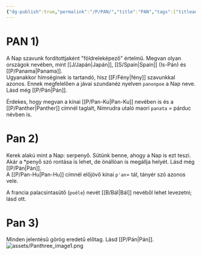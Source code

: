 ```yaml
---
{"dg-publish":true,"permalink":"/P/PAN/","title":"PAN","tags":["titleandheadingonedontmatch","multipleentries","stitched","dg_uploaded"],"created":"2023-11-05T01:18","updated":"2023-11-05T02:03"}
---
```



# PAN 1)

A Nap szavunk fordítottjaként "földreleképező" értelmű. Megvan olyan országok nevében, mint [[J/Japán\|Japán]], [[S/Spain\|Spain]] (Is-Pán) és [[P/Panama\|Panama]].  
Ugyanakkor hímséginek is tartandó, hisz [[F/Fény\|fény]] szavunkkal azonos. Ennek megfelelően a jávai szundanéz nyelven `panonpoe` a Nap neve.  
Lásd még [[P/Pán\|Pán]].  

Érdekes, hogy megvan a kínai [[P/Pan-Ku\|Pan-Ku]] nevében is és a [[P/Panther\|Panther]] címnél taglalt, Nimrudra utaló maori `panata` = párduc névben is.  

# Pan 2)

Kerek alakú mint a Nap: serpenyő. Sütünk benne, ahogy a Nap is ezt teszi. Akár a \*penyő szó rontása is lehet, de önállóan is megállja helyét. Lásd még [[P/Pán\|Pán]].  
A [[P/Pan-Hu\|Pan-Hu]] címnél előjövő kínai `p'an`= tál, tányér szó azonos vele.  

A francia palacsintasütő (`poêle`) nevét [[B/Bál\|Bál]] nevéből lehet levezetni; lásd ott.  

# Pan 3)

Minden jelentésű görög eredetű előtag. Lásd [[P/Pán\|Pán]].  
![assets/Panthree_image1.png](/img/user/P/assets/Panthree_image1.png)  